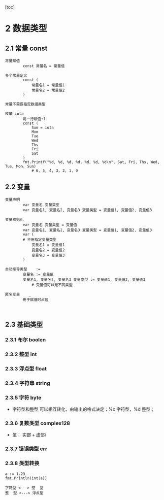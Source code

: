 [toc]
# 2 数据类型
## 2.1 常量 const
```
常量赋值
        const 常量名 = 常量值
        
多个常量定义
        const (
            常量名1 = 常量值1
            常量名2 = 常量值2
        )
        
常量不需要指定数据类型

枚举 iota
        每一行赋值+1
        const (
    		Sun = iota
    		Mon
    		Tue
    		Wed
    		Ths
    		Fri
    		Sat
    	)
    	fmt.Printf("%d, %d, %d, %d, %d, %d, %d\n", Sat, Fri, Ths, Wed, Tue, Mon, Sun)
    	    # 6, 5, 4, 3, 2, 1, 0
```

## 2.2 变量
```
变量声明
        var 变量名 变量类型
        var 变量名1, 变量名2, 变量名3 变量类型 = 变量值1, 变量值2, 变量值3
        
变量初始化
        var 变量名 变量类型 = 变量值
        var 变量名1, 变量名2, 变量名3 变量类型 = 变量值1, 变量值2, 变量值3
        var (
        # 不用指定变量类型
            变量名1 = 变量值1
            变量名2 = 变量值2
            变量名3 = 变量值3
        )
        
自动推导类型    :=
        变量名 := 变量值
        变量名1, 变量名2, 变量名3 变量类型 := 变量值1, 变量值2, 变量值3
            # 变量值可以是不同类型
        
匿名变量    _
        用于赋值时占位
        
        
```

## 2.3 基础类型
### 2.3.1 布尔    boolen

### 2.3.2 整型    int

### 2.3.3 浮点型    float

### 2.3.4 字符串  string

### 2.3.5 字符 byte
- 字符型和整型 可以相互转化，由输出的格式决定；%c 字符型，%d 整型；

### 2.3.6 复数类型 complex128
- 值：     实部 + 虚部i

### 2.3.7 错误类型 err

### 2.3.8 类型转换
```
a := 1.23
fmt.Println(int(a))

字符型 <---> 整  型
整  型 <---> 浮点型

```